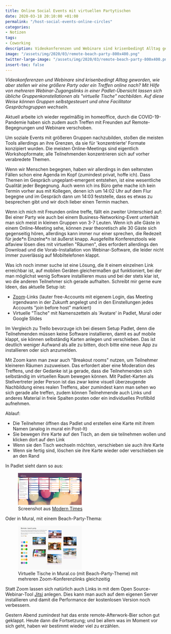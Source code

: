 ```yaml
---
title: Online Social Events mit virtuellen Partytischen
date: 2020-03-18 20:10:00 +01:00
permalink: "/host-social-events-online-circles"
categories:
- Notizen
tags:
- Coworking
description: Videokonferenzen und Webinare sind krisenbedingt Alltag geworden, wie aber stellen wir eine größere Party oder ein Treffen online nach? Mit Hilfe von mehreren Webinar-Zugangslinks in einer Padlet-Übersicht lassen sich übliche Gruppenkonstellationen als "virtuelle Tische" nachbilden. Auf diese Weise können Gruppen selbstgesteuert und ohne Facilitator Gesprächsgruppen wechseln. 
image: "/assets/img/2020/03/remote-beach-party-800x400.png"
twitter-large-image: "/assets/img/2020/03/remote-beach-party-800x400.png"
insert-toc: false
---
```


_Videokonferenzen und Webinare sind krisenbedingt Alltag geworden, wie aber stellen wir eine größere Party oder ein Treffen online nach? Mit Hilfe von mehreren Webinar-Zugangslinks in einer Padlet-Übersicht lassen sich übliche Gruppenkonstellationen als "virtuelle Tische" nachbilden. Auf diese Weise können Gruppen selbstgesteuert und ohne Facilitator Gesprächsgruppen wechseln._
<!-- more -->
Aktuell arbeite ich wieder regelmäßig im homeoffice, durch die COVID-19-Pandemie haben sich zudem auch Treffen mit Freunden auf Remote-Begegnungen und Webinare verschoben. 

Um soziale Events mit größeren Gruppen nachzubilden, stoßen die meisten Tools allerdings an ihre Grenzen, da sie für 'konzentrierte' Formate konzipiert wurden. Die meisten Online-Meetings sind eigentlich Workshopformate; alle Teilnehmenden konzentrieren sich auf vorher verabredete Themen. 

Wenn wir Menschen begegnen, haben wir allerdings in den seltensten Fällen schon eine Agenda im Kopf (zumindest privat, hoffe ich). Dass Themen im Gespräch ungeplant-emergent entstehen, ist eine wesentliche Qualität jeder Begegnung. Auch wenn ich ins Büro gehe mache ich kein Termin vorher aus mit Kollegen, denen ich um 14:02 Uhr auf dem Flur begegne und im Gespräch dann um 14:03 feststelle, dass es etwas zu besprechen gibt und wir doch lieber einen Termin machen. 

Wenn ich mich mit Freunden online treffe, fällt ein zweiter Unterschied auf: Bei einer Party wie auch bei einem Business-Networking-Event unterhält man sich meist in kleinen Gruppen von 3-7 Leuten. Wenn ich alle Gäste in einem Online-Meeting sehe, können zwar theoretisch alle 30 Gäste sich gegenseitig hören, allerdings kann immer nur einer sprechen, die Redezeit für jede\*n Einzelne\*n ist äußerst knapp. Ausgefeilte Konferenztools wie alfaview lösen dies mit virtuellen "Räumen", dies erfordert allerdings den Download und die Vorab-Installation von Webinar-Software, die leider nicht immer zuverlässig auf Mobiltelefonen klappt. 

Was ich noch immer suche ist eine Lösung, die it einem einzelnen Link erreichbar ist, auf mobilen Geräten gleichermaßen gut funktioniert, bei der man möglichst wenig Software installieren muss und bei der stets klar ist, wo die anderen Teilnehmer sich gerade aufhalten. Schreibt mir gerne eure Ideen, das aktuelle Setup ist:

- [Zoom](https://www.zoom.us)-Links (lauter free-Accounts mit eigenem Login, das Meeting irgendwann in der Zukunft angelegt und in den Einstellungen jedes Accounts "join before host" markiert)
- Virtuelle "Tische" mit Namenszetteln als 'Avatare' in Padlet, Mural oder Google Slides

Im Vergleich zu Trello bevorzuge ich bei diesem Setup Padlet, denn die Teilnehmenden müssen keine Software installieren, damit es auf mobile klappt, sie können selbständig Karten anlegen und verschieben. Das ist deutlich weniger Aufwand als alle zu bitten, doch bitte eine neue App zu installieren oder sich anzumelden. 

Mit Zoom kann  man zwar auch "Breakout rooms" nutzen, um Teilnehmer kleineren Räumen zuzuweisen. Das erfordert aber eine Moderation des Treffens, und der Gedanke ist ja gerade, dass die Teilnehmenden sich selbständig im virtuellen Raum bewegen können. Mit Padlet-Karten als Stellvertreter jeder Person ist das zwar keine visuell überzeugende Nachbildung eines realen Treffens, aber zumindest kann man sehen wo sich gerade alle treffen, zudem können Teilnehmende auch Links und anderes Material in freie Spalten posten oder ein individuelles Profilbild aufnehmen.

Ablauf:
- Die Teilnehmer öffnen das Padlet und erstellen eine Karte mit ihrem Namen (analog in mural ein Post-It)
- Sie bewegen ihre Karte auf den Tisch, an dem sie teilnehmen wollen und klicken dort auf den Link
- Wenn sie den Tisch wechseln möchten, verschieben sie auch ihre Karte
- Wenn sie fertig sind, löschen sie ihre Karte wieder oder verschieben sie an den Rand

In Padlet sieht dann so aus:
<figure class="aligncenter">
<img width="200" src="/assets/img/2020/03/group-hosting-virtual-tables.png" alt ="Screenshot aus Modern Times: Chef liest Zeitung"/>
<figcaption>Screenshot aus <a href="https://www.youtube.com/embed/HPSK4zZtzL">Modern Times</a>
</figcaption>
</figure>

Oder in Mural, mit einem Beach-Party-Thema:
<figure class="aligncenter">
<img width="200" src="/assets/img/2020/03/remote-beach-party.png" alt ="Virtuelle Beach-Party mit mehreren Zoom-Konferenzen gleichzeitig"/>
<figcaption>Virtuelle Tische in Mural.co (mit Beach-Party-Theme) mit mehreren Zoom-Konferenzlinks gleichzeitig
</figcaption>
</figure>

Statt Zoom lassen sich natürlich auch Links in mit dem Open Source-Webinar-Tool [Jitsi](https://meet.jit.si/) anlegen. Dies kann man auch auf dem eigenen Server installieren und damit die Performance der kostenlosen Version noch verbessern.

Gestern Abend zumindest hat das erste remote-Afterwork-Bier schon gut geklappt. Heute dann die Fortsetzung; und bei allem was im Moment vor sich geht, haben wir bestimmt wieder viel zu erzählen. 




